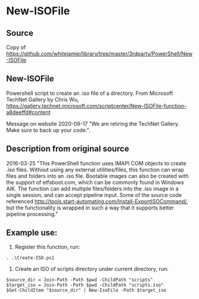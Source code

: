 # New-ISOFile
## Source
Copy of https://github.com/whitejamie/library/tree/master/3rdparty/PowerShell/New-ISOFile.

## New-ISOFile
Powershell script to create an .iso file of a directory. From Microsoft TechNet Gallery by Chris Wu, https://gallery.technet.microsoft.com/scriptcenter/New-ISOFile-function-a8deeffd#content

Message on website 2020-09-17 "We are retiring the TechNet Gallery. Make sure to back up your code.". 

## Description from original source
2016-03-25 "This PowerShell function uses IMAPI COM objects to create .iso files.
Without using any external utilities/files, this function can wrap files and folders into an .iso file. Bootable images can also be created with the support of etfsboot.com, which can be commonly found in Windows AIK. The function can add multiple files/folders into the .iso image in a single session, and can accept pipeline input.
Some of the source code referenced http://tools.start-automating.com/Install-ExportISOCommand/, but the functionality is wrapped in such a way that it supports better pipeline processing."

## Example use:
1. Register this function, run:
```
. .\Create-ISO.ps1
```
1. Create an ISO of scripts directory under current directory, run:
```
$source_dir = Join-Path -Path $pwd -ChildPath "scripts"
$target_iso = Join-Path -Path $pwd -ChildPath "scripts.iso"
$Get-ChildItem "$source_dir" | New-IsoFile -Path $target_iso
```